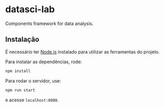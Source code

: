 # datasci-lab

Components framework for data analysis.

## Instalação

É necessário ter [Node.js](https://nodejs.org/en) instalado para utilizar as
ferramentas do projeto.

Para instalar as dependências, rode:

```sh
npm install
```

Para rodar o servidor, use:

```sh
npm run start
```

e acesse `localhost:8080`.
